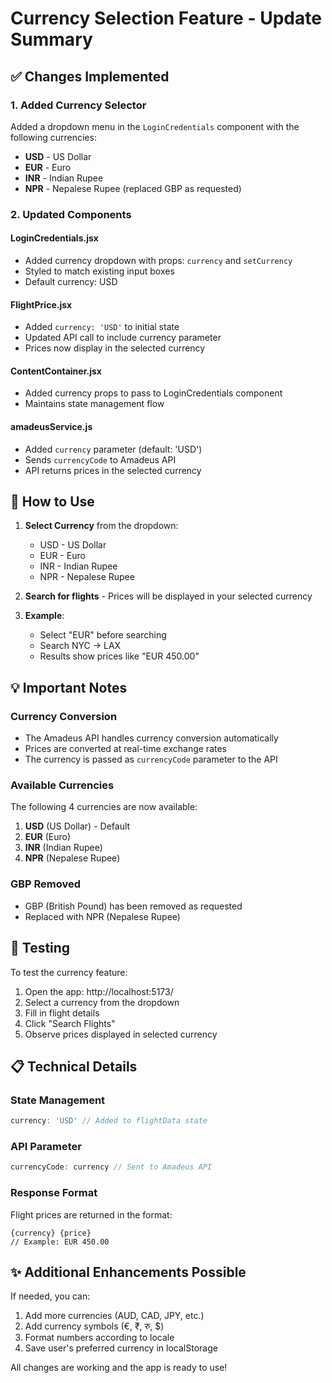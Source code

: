 # Currency Selection Feature - Update Summary

## ✅ Changes Implemented

### 1. **Added Currency Selector**
Added a dropdown menu in the `LoginCredentials` component with the following currencies:
- **USD** - US Dollar
- **EUR** - Euro
- **INR** - Indian Rupee
- **NPR** - Nepalese Rupee (replaced GBP as requested)

### 2. **Updated Components**

#### **LoginCredentials.jsx**
- Added currency dropdown with props: `currency` and `setCurrency`
- Styled to match existing input boxes
- Default currency: USD

#### **FlightPrice.jsx**
- Added `currency: 'USD'` to initial state
- Updated API call to include currency parameter
- Prices now display in the selected currency

#### **ContentContainer.jsx**
- Added currency props to pass to LoginCredentials component
- Maintains state management flow

#### **amadeusService.js**
- Added `currency` parameter (default: 'USD')
- Sends `currencyCode` to Amadeus API
- API returns prices in the selected currency

## 🎯 How to Use

1. **Select Currency** from the dropdown:
   - USD - US Dollar
   - EUR - Euro
   - INR - Indian Rupee
   - NPR - Nepalese Rupee

2. **Search for flights** - Prices will be displayed in your selected currency

3. **Example**:
   - Select "EUR" before searching
   - Search NYC → LAX
   - Results show prices like "EUR 450.00"

## 💡 Important Notes

### Currency Conversion
- The Amadeus API handles currency conversion automatically
- Prices are converted at real-time exchange rates
- The currency is passed as `currencyCode` parameter to the API

### Available Currencies
The following 4 currencies are now available:
1. **USD** (US Dollar) - Default
2. **EUR** (Euro)
3. **INR** (Indian Rupee)
4. **NPR** (Nepalese Rupee)

### GBP Removed
- GBP (British Pound) has been removed as requested
- Replaced with NPR (Nepalese Rupee)

## 🔄 Testing

To test the currency feature:
1. Open the app: http://localhost:5173/
2. Select a currency from the dropdown
3. Fill in flight details
4. Click "Search Flights"
5. Observe prices displayed in selected currency

## 📋 Technical Details

### State Management
```javascript
currency: 'USD' // Added to flightData state
```

### API Parameter
```javascript
currencyCode: currency // Sent to Amadeus API
```

### Response Format
Flight prices are returned in the format:
```
{currency} {price}
// Example: EUR 450.00
```

## ✨ Additional Enhancements Possible

If needed, you can:
1. Add more currencies (AUD, CAD, JPY, etc.)
2. Add currency symbols (€, ₹, रु, $)
3. Format numbers according to locale
4. Save user's preferred currency in localStorage

All changes are working and the app is ready to use!
